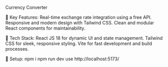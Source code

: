 Currency Converter 

🔹 Key Features:
Real-time exchange rate integration using a free API.
Responsive and modern design with Tailwind CSS.
Clean and modular React components for maintainability.

🔹 Tech Stack:
React JS 18 for dynamic UI and state management.
Tailwind CSS for sleek, responsive styling.
Vite for fast development and build processes.

🔹 Setup: 
    npm i
    npm run dev
    use http://localhost:5173/
